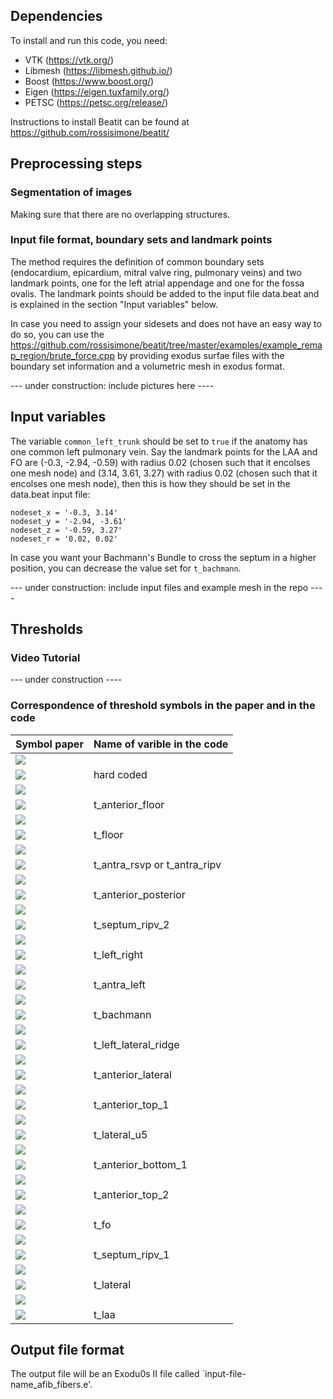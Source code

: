 ## Dependencies
To install and run this code, you need:
- VTK (https://vtk.org/)
- Libmesh (https://libmesh.github.io/)
- Boost (https://www.boost.org/) 
- Eigen (https://eigen.tuxfamily.org/)
- PETSC (https://petsc.org/release/)

Instructions to install Beatit can be found at https://github.com/rossisimone/beatit/


## Preprocessing steps

### Segmentation of images
Making sure that there are no overlapping structures. 

### Input file format, boundary sets and landmark points
The method requires the definition of common boundary sets (endocardium, epicardium, mitral valve ring, pulmonary veins) and two landmark points, one for the left atrial appendage and one for the fossa ovalis. The landmark points should be added to the input file data.beat and is explained in the section "Input variables" below.

In case you need to assign your sidesets and does not have an easy way to do so, you can use the https://github.com/rossisimone/beatit/tree/master/examples/example_remap_region/brute_force.cpp by providing exodus surfae files with the boundary set information and a volumetric mesh in exodus format. 


 --- under construction: include pictures here ----

## Input variables 
The variable `common_left_trunk` should be set to `true` if the anatomy has one common left pulmonary vein. Say the landmark points for the LAA and FO are (-0.3, -2.94, -0.59) with radius 0.02 (chosen such that it encolses one mesh node) and (3.14, 3.61, 3.27) with radius 0.02 (chosen such that it encolses one mesh node), then this is how they should be set in the data.beat input file:
```
nodeset_x = '-0.3, 3.14'
nodeset_y = '-2.94, -3.61'
nodeset_z = '-0.59, 3.27'
nodeset_r = '0.02, 0.02'
```
In case you want your Bachmann's Bundle to cross the septum in a higher position, you can decrease the value set for `t_bachmann`.


 --- under construction: include input files and example mesh in the repo ----

## Thresholds 

### Video Tutorial

 --- under construction ----

### Correspondence of threshold symbols in the paper and in the code

| Symbol paper |	Name of varible in the code |
|--------------|------------------------------|
| <img src="https://render.githubusercontent.com/render/math?math={\\alpha_{\text{(ENDO_EPI)}}}#gh-light-mode-only">
<img src="https://render.githubusercontent.com/render/math?math={\color{white}\alpha_{\text{(ENDO_EPI)}}}#gh-dark-mode-only"> | hard coded | 
| <img src="https://render.githubusercontent.com/render/math?math={\\alpha_{\text{AF}}#gh-light-mode-only"> 
<img src="https://render.githubusercontent.com/render/math?math={\color{white}\alpha_{\text{AF}}}#gh-dark-mode-only"> | t_anterior_floor  |
| <img src="https://render.githubusercontent.com/render/math?math={\\alpha_{\text{PF}}#gh-light-mode-only"> 
<img src="https://render.githubusercontent.com/render/math?math={\color{white}\alpha_{\text{PF}}}#gh-dark-mode-only"> |	t_floor |
| <img src="https://render.githubusercontent.com/render/math?math={\\alpha_{\text{RA}}#gh-light-mode-only"> 
<img src="https://render.githubusercontent.com/render/math?math={\color{white}\alpha_{\text{RA}}}#gh-dark-mode-only"> |	t_antra_rsvp or t_antra_ripv|
| <img src="https://render.githubusercontent.com/render/math?math={\\alpha_{\text{AP}}#gh-light-mode-only"> 
<img src="https://render.githubusercontent.com/render/math?math={\color{white}\alpha_{\text{AP}}}#gh-dark-mode-only"> |	t_anterior_posterior |
| <img src="https://render.githubusercontent.com/render/math?math={\\alpha_{\text{RIPV}}#gh-light-mode-only"> 
<img src="https://render.githubusercontent.com/render/math?math={\color{white}\alpha_{\text{RIPV}}}#gh-dark-mode-only"> |	t_septum_ripv_2 |
| <img src="https://render.githubusercontent.com/render/math?math={\\alpha_{\text{LR}}#gh-light-mode-only"> 
<img src="https://render.githubusercontent.com/render/math?math={\color{white}\alpha_{\text{LR}}}#gh-dark-mode-only"> |	t_left_right |
| <img src="https://render.githubusercontent.com/render/math?math={\\alpha_{\text{LA}}#gh-light-mode-only"> 
<img src="https://render.githubusercontent.com/render/math?math={\color{white}\alpha_{\text{LA}}}#gh-dark-mode-only"> |	t_antra_left |
| <img src="https://render.githubusercontent.com/render/math?math={\\alpha_{\text{BB}}#gh-light-mode-only"> 
<img src="https://render.githubusercontent.com/render/math?math={\color{white}\alpha_{\text{BB}}}#gh-dark-mode-only"> |	t_bachmann |
| <img src="https://render.githubusercontent.com/render/math?math={\\alpha_{\text{LLR}}#gh-light-mode-only"> 
<img src="https://render.githubusercontent.com/render/math?math={\color{white}\alpha_{\text{LLR}}}#gh-dark-mode-only"> |	t_left_lateral_ridge |
| <img src="https://render.githubusercontent.com/render/math?math={\\alpha_{\text{AL}}#gh-light-mode-only"> 
<img src="https://render.githubusercontent.com/render/math?math={\color{white}\alpha_{\text{AL}}}#gh-dark-mode-only"> |	t_anterior_lateral |
| <img src="https://render.githubusercontent.com/render/math?math={\\alpha_{\text{AR}}#gh-light-mode-only"> 
<img src="https://render.githubusercontent.com/render/math?math={\color{white}\alpha_{\text{AR}}}#gh-dark-mode-only"> |	t_anterior_top_1 |
| <img src="https://render.githubusercontent.com/render/math?math={\\alpha_{\text{EL}}#gh-light-mode-only"> 
<img src="https://render.githubusercontent.com/render/math?math={\color{white}\alpha_{\text{EL}}}#gh-dark-mode-only"> |	t_lateral_u5 |
| <img src="https://render.githubusercontent.com/render/math?math={\\alpha_{\text{LAL}}#gh-light-mode-only"> 
<img src="https://render.githubusercontent.com/render/math?math={\color{white}\alpha_{\text{LAL}}}#gh-dark-mode-only"> |	t_anterior_bottom_1 |
| <img src="https://render.githubusercontent.com/render/math?math={\\alpha_{\text{LE}}#gh-light-mode-only"> 
<img src="https://render.githubusercontent.com/render/math?math={\color{white}\alpha_{\text{LE}}}#gh-dark-mode-only"> |	t_anterior_top_2 |
| <img src="https://render.githubusercontent.com/render/math?math={\\alpha_{\text{FO}}#gh-light-mode-only"> 
<img src="https://render.githubusercontent.com/render/math?math={\color{white}\alpha_{\text{FO}}}#gh-dark-mode-only"> |	t_fo |
| <img src="https://render.githubusercontent.com/render/math?math={\\alpha_{\text{S}}#gh-light-mode-only"> 
<img src="https://render.githubusercontent.com/render/math?math={\color{white}\alpha_{\text{S}}}#gh-dark-mode-only"> |	t_septum_ripv_1 |
| <img src="https://render.githubusercontent.com/render/math?math={\\alpha_{\text{L}}#gh-light-mode-only"> 
<img src="https://render.githubusercontent.com/render/math?math={\color{white}\alpha_{\text{L}}}#gh-dark-mode-only"> |	t_lateral |
| <img src="https://render.githubusercontent.com/render/math?math={\\alpha_{\text{LAA}}#gh-light-mode-only"> 
<img src="https://render.githubusercontent.com/render/math?math={\color{white}\alpha_{\text{LAA}}}#gh-dark-mode-only"> |	t_laa |



## Output file format
The output file will be an Exodu0s II file called `input-file-name_afib_fibers.e'.  
